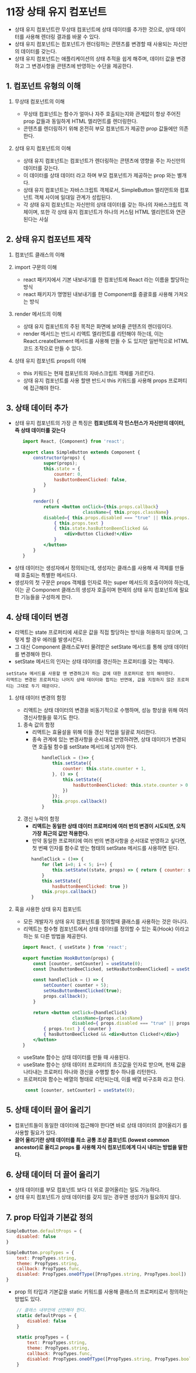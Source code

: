 # 11장 상태 유지 컴포넌트 

- 상태 유지 컴포넌트란 무상태 컴포넌트에 상태 데이터를 추가한 것으로, 상태 데이터를 사용해 렌더링 결과를 바꿀 수 있다.
- 상태 유지 컴포넌트는 컴포넌트가 렌더링하는 콘텐츠를 변경할 때 사용되는 자신만의 데이터를 갖는다.
- 상태 유지 컴포넌트는 애플리케이션의 상태 추적을 쉽게 해주며, 데이터 값을 변경하고 그 변경사항을 콘텐츠에 반영하는 수단을 제공한다.

## 1. 컴포넌트 유형의 이해
1. 무상태 컴포넌트의 이해 
    - 무상태 컴포넌트는 함수가 얼마나 자주 호출되는지와 관계없이 항상 주어진 prop 값들과 동일하게 HTML 엘리먼트를 렌더링한다.
    - 콘텐츠를 렌더링하기 위해 온전히 부모 컴포넌트가 제공한 prop 값들에만 의존한다.
    
2. 상태 유지 컴포넌트의 이해
    - 상태 유지 컴포넌트는 컴포넌트가 렌더링하는 콘텐츠에 영향을 주는 자신만의 데이터를 갖는다.
    - 이 데이터를 상태 데이터 라고 하며 부모 컴포넌트가 제공하는 prop 와는 별개다.
    - 상태 유지 컴포넌트는 자바스크립트 객체로서, SimpleButton 엘리먼트와 컴포넌트 객체 사이에 일대일 관계가 성립된다.
    - 각 상태 유지 컴포넌트는 자신만의 상태 데이터를 갖는 하나의 자바스크립트 객체이며, 또한 각 상태 유지 컴포넌트가 하나의 커스텀 HTML 엘리먼트와 연관된다는 사실
    
## 2. 상태 유지 컴포넌트 제작
1. 컴포넌트 클래스의 이해
2. import 구문의 이해
    - react 패키지에서 기본 내보내기를  한 컴포넌트에 React 라는 이름을 할당하는 방식
    - react 패키지가 명명된 내보내기를 한 Component를 중괄호를 사용해 가져오는 방식

3. render 메서드의 이해
    - 상태 유지 컴포넌트의 주된 목적은 화면에 보여줄 콘텐츠의 렌더링이다.
    - render 메서드는 반드시 리액트 엘리먼트를 리턴해야 하는데, 이는 React.createElement 메서드를 사용해 만들 수 도 있지만 일반적으로 HTML 코드 조작으로 만들 수 있다.

4. 상태 유지 컴포넌트 props의 이해
    - this 키워드는 현재 컴포넌트의 자바스크립트 객체를 가르킨다.
    - 상태 유지 컴포넌트를 사용 할땐 반드시 this 키워드를 사용해 props 프로퍼티에 접근해야 한다.

## 3. 상태 데이터 추가
- 상태 유지 컴포넌트의 가장 큰 특징은 __컴포넌트의 각 인스턴스가 자신만의 데이터, 즉 상태 데이터를 갖는다__
    ```jsx
       import React, {Component} from 'react';
       
       export class SimpleButton extends Component {
           constructor(props) {
               super(props);
               this.state = {
                   counter: 0,
                   hasButtonBeenClicked: false,
               }
           }
       
           render() {
               return <button onClick={this.props.callback}
                              className={ this.props.className}
               disabled={ this.props.disabled === "true" || this.props.disabled === true }>
                   { this.props.text }
                   { this.state.hasButtonBeenClicked &&
                       <div>Button Clicked!</div>
                   }
               </button>
           }
       }
    ```
- 상태 데이터는 생성자에서 정의되는데, 생성자는 클래스를 사용해 새 객체를 만들 때 호출되는 특별한 메서드다.
- 생성자의 첫 구문은 props 객체를 인자로 하는 super 메서드의 호출이어야 하는데, 이는 곧 Component 클래스의 생성자 호출이며 현재의 상태 유지 컴포넌트에 필요한 기능들을 구성하게 한다.

## 4. 상태 데이터 변경
- 리액트는 state 프로퍼티에 새로운 값을 직접 할당하는 방식을 허용하지 않으며, 그렇게 할 경우 에러를 발생시킨다.
- 그 대신 Component 클래스로부터 물려받은 setState 메서드를 통해 상태 데이터를 변경해야 한다.
- setState 메서드의 인자는 상태 데이터를 갱신하는 프로퍼티를 갖는 객체다.
```text
setState 메서드를 사용할 땐 변경하고자 하는 값에 대한 프로퍼티로 정의 해야한다.  
리액트는 변경된 프로퍼치는 나머지 상태 데이터와 합치는 반면에, 값을 지정하지 않은 프로퍼티는 그대로 두기 때문이다.    
```

1. 상태 데이터 변경의 함정
    - 리액트는 상태 데이터의 변경을 비동기적으로 수행하며, 성능 향상을 위해 여러 갱신사항들을 묶기도 한다.
    
    1. 종속 값의 함정
        - 리액트는 효율설을 위해 이들 갱신 작업을 일괄로 처리한다.
        - 종속 관계에 있는 변경사항을 순서대로 반영하려면, 상태 데이터가 변경되면 호출될 함수를 setState 메서드에 넘겨야 한다.
        ```jsx
               handleClick = ()=> {
                   this.setState({
                       counter: this.state.counter + 1,
                   }, () => {
                       this.setState({
                           hasButtonBeenClicked: this.state.counter > 0
                       })
                   });
                   this.props.callback()
               }
        ```
    2. 갱신 누락의 함정
        - __리액트는 동일한 상태 데이터 프로퍼티에 여러 번의 변경이 시도되면, 오직 가장 최근의 값만 적용한다.__
        - 만약 동일한 프로퍼티에 여러 번의 변경사항을 순서대로 반영하고 싶다면, 첫 번째 인자를 함수로 받는 형태의 setState 메서드를 사용하면 된다.
        ```jsx
           handleClick = ()=> {
               for (let i=0; i < 5; i++) {
                   this.setState((state, props) => { return { counter: state.counter + 1}});
               }
               this.setState({
                   hasButtonBeenClicked: true })
               this.props.callback()
           }
        ```

2. 훅을 사용한 상태 유지 컴포넌트
    - 모든 개발자가 상태 유지 컴포넌트를 정의할때 클래스를 사용하는 것은 아니다.
    - 리액트는  함수형 컴포넌트에서 상태 데이터를 정의할 수 있는 훅(Hook) 이라고 하는 또 다른 방법을 제공한다.
    ```jsx
       import React, { useState } from 'react';
       
       export function HookButton(props) {
           const [counter, setCounter] = useState(0);
           const [hasButtonBeeClicked, setHasButtonBeenClicked] = useState(false);
       
           const handleClick = () => {
               setCounter( counter + 5);
               setHasButtonBeenClicked(true);
               props.callback();
           }
       
           return <button onClick={handleClick}
                          className={props.className}
                          disabled={ props.disabled === "true" || props.disabled === true}>
               { props.text } { counter }
               { hasButtonBeeClicked && <div>Button Clicked!</div>}
           </button>
       }
    ```
   - useState 함수는 상태 데이터를 만들 때 사용된다.
   - useState 함수는 상태 데이터 프로퍼티의 초깃값을 인자로 받으며, 현재 값을 나타내는 프로퍼티 하나와 갱신을 수행할 함수 하나를 리턴한다.
   - 프로퍼티와 함수는 배열의 형태로 리턴되는데, 이를 배열 비구조화 라고 한다.
   ```jsx
       const [counter, setCounter] = useState(0); 
   ```
    
## 5. 상태 데이터 끌어 올리기
- 컴포넌트들이 동일한 데이터에 접근해야 한다면 바로 상태 데이터의 끌어올리기 를 사용할 필요가 있다.
- __끌어 올리기란 상태 데이터를 최소 공통 조상 콤포넌트 (lowest common ancestor)로 올리고 props 를 사용해 자식 컴포넌트에게 다시 내리는 방법을 말한다.__

## 6. 상태 데이터 더 끌어 올리기
- 상태 데이터를 부모 컴포넌트 보다 더 위로 끌어올리는 일도 가능하다.
- 상태 유지 컴포넌트가 상태 데이터를 갖지 않는 경우엔 생성자가 필요하지 않다.

## 7. prop 타입과 기본값 정의
```jsx
SimpleButton.defaultProps = {
    disabled: false
}

SimpleButton.propTypes = {
    text: PropTypes.string,
    theme: PropTypes.string,
    callback: PropTypes.func,
    disabled: PropTypes.oneOfType([PropTypes.string, PropTypes.bool])
} 
```
- prop 의 타입과 기본값을 static 키워드를 사용해 클래스의 프로퍼티로서 정의하는 방법도 있다.
```jsx
    // 클래스 내부안에 선언해야 한다.
    static defaultProps = {
        disabled: false
    }
    
    static propTypes = {
        text: PropTypes.string,
        theme: PropTypes.string,
        callback: PropTypes.func,
        disabled: PropTypes.oneOfType([PropTypes.string, PropTypes.bool])
    }
```
   
       